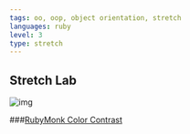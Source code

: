 ```yaml
---
tags: oo, oop, object orientation, stretch
languages: ruby
level: 3
type: stretch
---
```


## Stretch Lab

![img]("http://upload.wikimedia.org/wikipedia/commons/7/74/Beijing_bouddhist_monk_2009_IMG_1486.JPG")

###[RubyMonk Color Contrast](https://rubymonk.com/learning/books/1-ruby-primer/problems/152-color-contrast)


